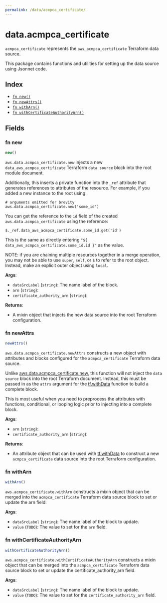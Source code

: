 ```yaml
---
permalink: /data/acmpca_certificate/
---
```


# data.acmpca_certificate

`acmpca_certificate` represents the `aws_acmpca_certificate` Terraform data source.



This package contains functions and utilities for setting up the data source using Jsonnet code.


## Index

* [`fn new()`](#fn-new)
* [`fn newAttrs()`](#fn-newattrs)
* [`fn withArn()`](#fn-witharn)
* [`fn withCertificateAuthorityArn()`](#fn-withcertificateauthorityarn)

## Fields

### fn new

```ts
new()
```


`aws.data.acmpca_certificate.new` injects a new `data_aws_acmpca_certificate` Terraform `data source`
block into the root module document.

Additionally, this inserts a private function into the `_ref` attribute that generates references to attributes of the
resource. For example, if you added a new instance to the root using:

    # arguments omitted for brevity
    aws.data.acmpca_certificate.new('some_id')

You can get the reference to the `id` field of the created `aws.data.acmpca_certificate` using the reference:

    $._ref.data_aws_acmpca_certificate.some_id.get('id')

This is the same as directly entering `"${ data_aws_acmpca_certificate.some_id.id }"` as the value.

NOTE: if you are chaining multiple resources together in a merge operation, you may not be able to use `super`, `self`,
or `$` to refer to the root object. Instead, make an explicit outer object using `local`.

**Args**:
  - `dataSrcLabel` (`string`): The name label of the block.
  - `arn` (`string`): 
  - `certificate_authority_arn` (`string`): 

**Returns**:
- A mixin object that injects the new data source into the root Terraform configuration.


### fn newAttrs

```ts
newAttrs()
```


`aws.data.acmpca_certificate.newAttrs` constructs a new object with attributes and blocks configured for the `acmpca_certificate`
Terraform data source.

Unlike [aws.data.acmpca_certificate.new](#fn-acmpcacertificatenew), this function will not inject the `data source`
block into the root Terraform document. Instead, this must be passed in as the `attrs` argument for the
[tf.withData](https://github.com/tf-libsonnet/core/tree/main/docs#fn-withdata) function to build a complete block.

This is most useful when you need to preprocess the attributes with functions, conditional, or looping logic prior to
injecting into a complete block.

**Args**:
  - `arn` (`string`): 
  - `certificate_authority_arn` (`string`): 

**Returns**:
  - An attribute object that can be used with [tf.withData](https://github.com/tf-libsonnet/core/tree/main/docs#fn-withdata) to construct a new `acmpca_certificate` data source into the root Terraform configuration.


### fn withArn

```ts
withArn()
```

`aws.acmpca_certificate.withArn` constructs a mixin object that can be merged into the `acmpca_certificate`
Terraform data source block to set or update the arn field.



**Args**:
  - `dataSrcLabel` (`string`): The name label of the block to update.
  - `value` (`TODO`): The value to set for the `arn` field.


### fn withCertificateAuthorityArn

```ts
withCertificateAuthorityArn()
```

`aws.acmpca_certificate.withCertificateAuthorityArn` constructs a mixin object that can be merged into the `acmpca_certificate`
Terraform data source block to set or update the certificate_authority_arn field.



**Args**:
  - `dataSrcLabel` (`string`): The name label of the block to update.
  - `value` (`TODO`): The value to set for the `certificate_authority_arn` field.
